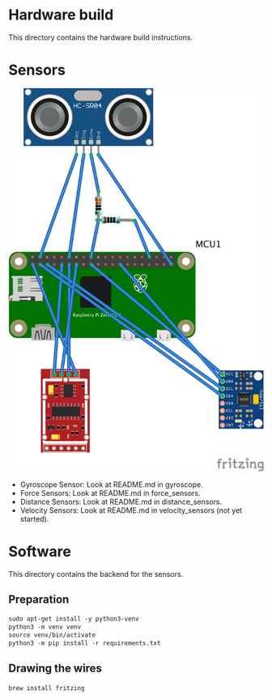 # Hardware build
This directory contains the hardware build instructions.


# Sensors
![Wiring](hardware/hangboard_wiring.png)

+ Gyroscope Sensor: Look at README.md in gyroscope.
+ Force Sensors: Look at README.md in force_sensors.
+ Distance Sensors: Look at README.md in distance_sensors.
+ Velocity Sensors: Look at README.md in velocity_sensors (not yet started).

# Software
This directory contains the backend for the sensors.

## Preparation
```
sudo apt-get install -y python3-venv
python3 -m venv venv
source venv/bin/activate
python3 -m pip install -r requirements.txt
```

## Drawing the wires
```brew install fritzing```